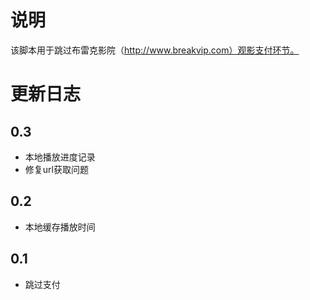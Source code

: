 # 说明

该脚本用于跳过布雷克影院（http://www.breakvip.com）观影支付环节。

# 更新日志

## 0.3

- 本地播放进度记录
- 修复url获取问题

## 0.2

- 本地缓存播放时间

## 0.1

- 跳过支付